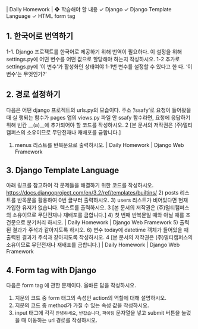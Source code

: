 
| Daily Homework |
❖ 학습해야 할 내용
✓ Django
✓ Django Template Language
✓ HTML form tag

## 1. 한국어로 번역하기
1-1. Django 프로젝트를 한국어로 제공하기 위해 번역이 필요하다. 이 설정을 위해
settings.py에 어떤 변수를 어떤 값으로 할당해야 하는지 작성하시오.
1-2 추가로 settings.py에 ‘이 변수‘가 활성화인 상태여야 1-1번 변수를 설정할 수 있다고 한
다. ‘이 변수’는 무엇인가?’


## 2. 경로 설정하기
다음은 어떤 django 프로젝트의 urls.py의 모습이다. 주소 ’/ssafy’로 요청이 들어왔을 때 실
행되는 함수가 pages 앱의 views.py 파일 안 ssafy 함수라면, 요청에 응답하기 위해
빈칸 __(a)__에 추가되어야 할 코드를 작성하시오.
2 [본 문서의 저작권은 (주)멀티캠퍼스의 소유이므로 무단전재나 재배포를 금합니다.] 
1) menus 리스트를 반복문으로 출력하시오.
| Daily Homework |
Django Web Framework


## 3. Django Template Language
아래 링크를 참고하여 각 문제들을 해결하기 위한 코드를 작성하시오.
https://docs.djangoproject.com/en/3.2/ref/templates/builtins/
2) posts 리스트를 반목문을 활용하여 0번 글부터 출력하시오.
3) users 리스트가 비어있다면 현재 가입한 유저가 없습니다. 텍스트를 출력하시오.
3 [본 문서의 저작권은 (주)멀티캠퍼스의 소유이므로 무단전재나 재배포를 금합니다.] 
4) 첫 번째 반복문일 때와 아닐 때를 조건문으로 분기처리 하시오.
| Daily Homework |
Django Web Framework
5) 출력된 결과가 주석과 같아지도록 하시오.
6) 변수 today에 datetime 객체가 들어있을 때 출력된 결과가 주석과 같아지도록
작성하시오.
4 [본 문서의 저작권은 (주)멀티캠퍼스의 소유이므로 무단전재나 재배포를 금합니다.] 
| Daily Homework |
Django Web Framework


## 4. Form tag with Django
다음은 form tag 에 관한 문제이다. 올바른 답을 작성하시오.
1) 지문의 코드 중 form 태그의 속성인 action의 역할에 대해 설명하시오.
2) 지문의 코드 중 method가 가질 수 있는 속성 값을 작성하시오.
3) input 태그에 각각 `안녕하세요`, `반갑습니다`, `파이팅` 문자열을 넣고
submit 버튼을 눌렀을 때 이동하는 url 경로를 작성하시오.